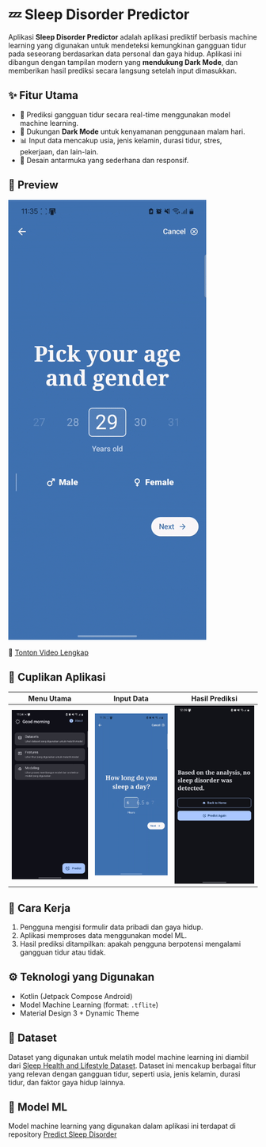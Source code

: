 # 💤 Sleep Disorder Predictor

Aplikasi **Sleep Disorder Predictor** adalah aplikasi prediktif berbasis machine learning yang digunakan untuk mendeteksi kemungkinan gangguan tidur pada seseorang berdasarkan data personal dan gaya hidup. Aplikasi ini dibangun dengan tampilan modern yang **mendukung Dark Mode**, dan memberikan hasil prediksi secara langsung setelah input dimasukkan.

## ✨ Fitur Utama

- 🧠 Prediksi gangguan tidur secara real-time menggunakan model machine learning.
- 🌙 Dukungan **Dark Mode** untuk kenyamanan penggunaan malam hari.
- 📊 Input data mencakup usia, jenis kelamin, durasi tidur, stres, pekerjaan, dan lain-lain.
- 📱 Desain antarmuka yang sederhana dan responsif.

## 🎥 Preview

![Preview GIF](./.media/preview.gif)

🔗 [Tonton Video Lengkap](https://drive.google.com/file/d/1s9KKCHFnerrVbaPCYc2FE5uDW296cQs2/view?usp=sharing)

## 📸 Cuplikan Aplikasi

| Menu Utama                       | Input Data                       | Hasil Prediksi                   |
|----------------------------------|----------------------------------|----------------------------------|
| ![Frame 1](./.media/frame_1.png) | ![Frame 2](./.media/frame_2.png) | ![Frame 3](./.media/frame_3.jpg) |

## 🚀 Cara Kerja

1. Pengguna mengisi formulir data pribadi dan gaya hidup.
2. Aplikasi memproses data menggunakan model ML.
3. Hasil prediksi ditampilkan: apakah pengguna berpotensi mengalami gangguan tidur atau tidak.

## ⚙️ Teknologi yang Digunakan

- Kotlin (Jetpack Compose Android)
- Model Machine Learning (format: `.tflite`)
- Material Design 3 + Dynamic Theme

## 📅 Dataset 
Dataset yang digunakan untuk melatih model machine learning ini diambil dari [Sleep Health and Lifestyle Dataset](https://www.kaggle.com/datasets/uom190346a/sleep-health-and-lifestyle-dataset). Dataset ini mencakup berbagai fitur yang relevan dengan gangguan tidur, seperti usia, jenis kelamin, durasi tidur, dan faktor gaya hidup lainnya.

## 🤖 Model ML
Model machine learning yang digunakan dalam aplikasi ini terdapat di repository [Predict Sleep Disorder](https://github.com/aacmal/MODEL_UAS_221351002)